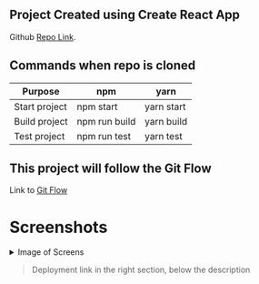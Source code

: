 ## Project Created using Create React App

Github [Repo Link](https://github.com/facebook/create-react-app).

## Commands when repo is cloned


|      Purpose     |         npm        |      yarn    |
| ---------------- | ------------------ | -------------|
| Start project    |   npm start        |  yarn start  |
| Build project    |   npm run build    |  yarn build  |
| Test project     |   npm run test     |  yarn test   |

## This project will follow the Git Flow

Link to [Git Flow](https://www.atlassian.com/git/tutorials/comparing-workflows/gitflow-workflow#:~:text=The%20overall%20flow%20of%20Gitflow,branch%20is%20created%20from%20main&text=When%20a%20feature%20is%20complete%20it%20is%20merged%20into%20the,branch%20is%20created%20from%20main)

# Screenshots
<details>
<summary>Image of Screens</summary>

![Desktop View](https://user-images.githubusercontent.com/26891223/127932178-791da2ff-025f-4489-9fe8-f1a1a5d0bfa6.png)
</details>

> Deployment link in the right section, below the description
